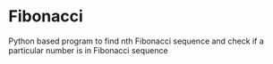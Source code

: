 # Fibonacci
Python based program to find nth Fibonacci sequence and check if a particular number is in Fibonacci sequence
